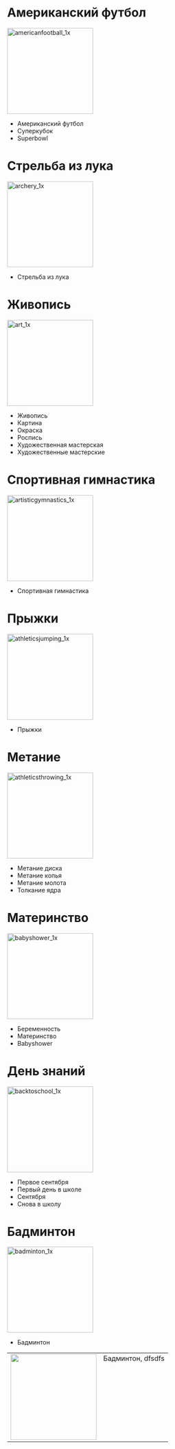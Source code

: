 # Американский футбол

![americanfootball_1x]

- Американский футбол
- Суперкубок
- Superbowl

# Стрельба из лука

![archery_1x]

- Стрельба из лука

# Живопись

![art_1x]

- Живопись
- Картина
- Окраска
- Роспись
- Художественная мастерская
- Художественные мастерские

# Спортивная гимнастика

![artisticgymnastics_1x]

- Спортивная гимнастика

# Прыжки

![athleticsjumping_1x]

- Прыжки

# Метание

![athleticsthrowing_1x]

- Метание диска
- Метание копья
- Метание молота
- Толкание ядра

# Материнство

![babyshower_1x]

- Беременность
- Материнство
- Babyshower

# День знаний

![backtoschool_1x]

- Первое сентября
- Первый день в школе
- Сентября
- Снова в школу

# Бадминтон

![badminton_1x]

- Бадминтон

<table>
  <tr>
    <td>
        <img src="https://ssl.gstatic.com/calendar/images/eventillustrations/v1/img_badminton_1x.jpg">
    </td>
    <td class="va">
        Бадминтон, dfsdfs
    </td>
  </tr>
</table>

[americanfootball_1x]: https://ssl.gstatic.com/calendar/images/eventillustrations/v1/img_americanfootball_1x.jpg
[archery_1x]: https://ssl.gstatic.com/calendar/images/eventillustrations/v1/img_archery_1x.jpg
[art_1x]: https://ssl.gstatic.com/calendar/images/eventillustrations/v1/img_art_1x.jpg
[artisticgymnastics_1x]: https://ssl.gstatic.com/calendar/images/eventillustrations/v1/img_artisticgymnastics_1x.jpg
[athleticsjumping_1x]: https://ssl.gstatic.com/calendar/images/eventillustrations/v1/img_athleticsjumping_1x.jpg
[athleticsthrowing_1x]: https://ssl.gstatic.com/calendar/images/eventillustrations/v1/img_athleticsthrowing_1x.jpg
[babyshower_1x]: https://ssl.gstatic.com/calendar/images/eventillustrations/v1/img_babyshower_1x.jpg
[backtoschool_1x]: https://ssl.gstatic.com/calendar/images/eventillustrations/v1/img_backtoschool_1x.jpg
[badminton_1x]: https://ssl.gstatic.com/calendar/images/eventillustrations/v1/img_badminton_1x.jpg

<style>
    .va {
        vertical-align: top
    }
    img {
        width: 200px
    }
</style>
